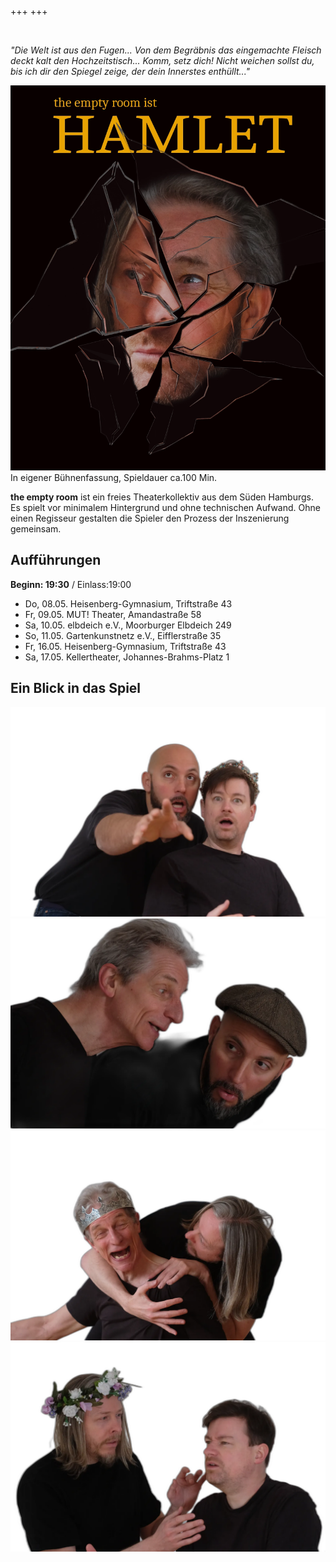 +++
+++

</br>

*"Die Welt ist aus den Fugen... Von dem Begräbnis das eingemachte Fleisch deckt kalt den Hochzeitstisch... Komm, setz dich! Nicht weichen sollst du, bis ich dir den Spiegel zeige, der dein Innerstes enthüllt..."*

![title](plakat_v3_ohneText.webp)
In eigener Bühnenfassung, Spieldauer ca.100 Min.

**the empty room** ist ein freies Theaterkollektiv aus dem Süden Hamburgs. Es spielt vor minimalem Hintergrund und ohne technischen Aufwand. Ohne einen Regisseur gestalten die Spieler den Prozess der Inszenierung gemeinsam.

## Aufführungen
**Beginn: 19:30** / Einlass:19:00
- Do, 08.05. Heisenberg-Gymnasium, Triftstraße 43
- Fr, 09.05. MUT! Theater, Amandastraße 58
- Sa, 10.05. elbdeich e.V., Moorburger Elbdeich 249
- So, 11.05. Gartenkunstnetz e.V., Eifflerstraße 35
- Fr, 16.05. Heisenberg-Gymnasium, Triftstraße 43
- Sa, 17.05. Kellertheater, Johannes-Brahms-Platz 1

## Ein Blick in das Spiel
![](schaue.webp)
![](hoere.webp)
![](beichte.webp)
![](abblitz.webp)
